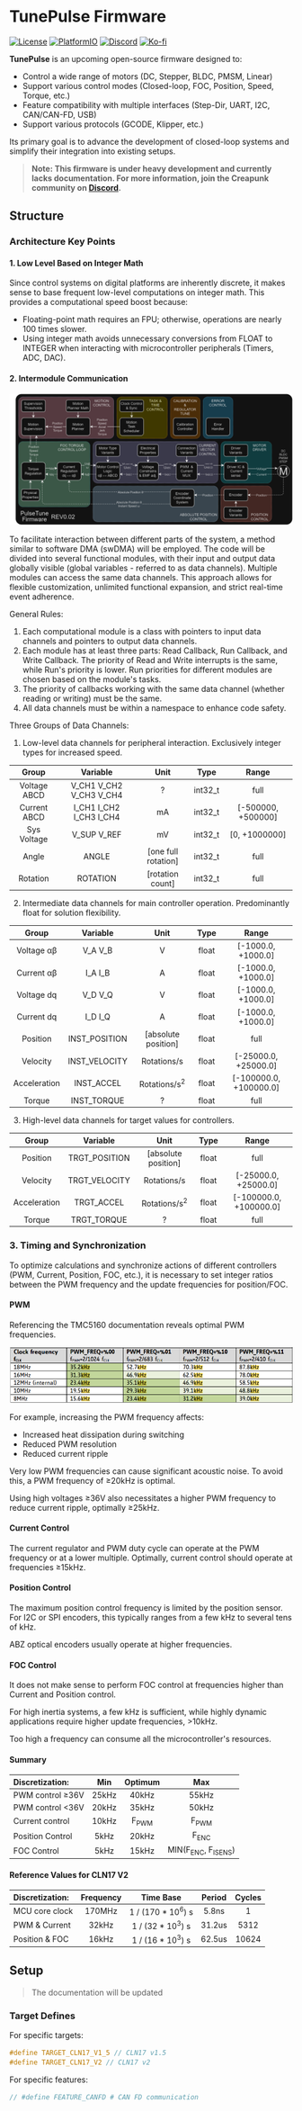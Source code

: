 # TunePulse Firmware

[![License](https://img.shields.io/badge/LICENSE-Apache_2.0-blue.svg)](https://github.com/creapunk/TunePulse/blob/main/LICENSE) 
[![PlatformIO](https://img.shields.io/badge/PIO-white?logo=platformio&logoColor=%23F5822A)](https://platformio.org/)
[![Discord](https://img.shields.io/discord/1098363068435681290?style=social&logo=discord&label=COMMUNITY)](https://discord.gg/V4aJdTja8v)
[![Ko-fi](https://img.shields.io/badge/Support%20on%20Ko--fi-F16061?style=flat&logo=kofi&logoColor=white&labelColor=%23FF5E5B)](https://ko-fi.com/creapunk)

**TunePulse** is an upcoming open-source firmware designed to:

- Control a wide range of motors (DC, Stepper, BLDC, PMSM, Linear)
- Support various control modes (Closed-loop, FOC, Position, Speed, Torque, etc.)
- Feature compatibility with multiple interfaces (Step-Dir, UART, I2C, CAN/CAN-FD, USB)
- Support various protocols (GCODE, Klipper, etc.)

Its primary goal is to advance the development of closed-loop systems and simplify their integration into existing setups.

> **Note: This firmware is under heavy development and currently lacks documentation.
> For more information, join the Creapunk community on [Discord](https://discord.gg/V4aJdTja8v).**

## Structure

### Architecture Key Points

#### 1. Low Level Based on Integer Math

Since control systems on digital platforms are inherently discrete, it makes sense to base frequent low-level computations on integer math. This provides a computational speed boost because:

- Floating-point math requires an FPU; otherwise, operations are nearly 100 times slower.
- Using integer math avoids unnecessary conversions from FLOAT to INTEGER when interacting with microcontroller peripherals (Timers, ADC, DAC).

#### 2. Intermodule Communication

![TunePulse-Algo Structure](./assets/TunePulse-Algo-Structure.png)

To facilitate interaction between different parts of the system, a method similar to software DMA (swDMA) will be employed. The code will be divided into several functional modules, with their input and output data globally visible (global variables - referred to as data channels). Multiple modules can access the same data channels. This approach allows for flexible customization, unlimited functional expansion, and strict real-time event adherence.

General Rules:

1. Each computational module is a class with pointers to input data channels and pointers to output data channels.
2. Each module has at least three parts: Read Callback, Run Callback, and Write Callback. The priority of Read and Write interrupts is the same, while Run's priority is lower. Run priorities for different modules are chosen based on the module's tasks.
3. The priority of callbacks working with the same data channel (whether reading or writing) must be the same.
4. All data channels must be within a namespace to enhance code safety.

Three Groups of Data Channels:

1. Low-level data channels for peripheral interaction. Exclusively integer types for increased speed.

|    Group     |        Variable         |        Unit         |  Type   |       Range        |
| :----------: | :---------------------: | :-----------------: | :-----: | :----------------: |
| Voltage ABCD | V_CH1 V_CH2 V_CH3 V_CH4 |          ?          | int32_t |        full        |
| Current ABCD | I_CH1 I_CH2 I_CH3 I_CH4 |         mA          | int32_t | [-500000, +500000] |
| Sys Voltage  |       V_SUP V_REF       |         mV          | int32_t |   [0, +1000000]    |
|    Angle     |          ANGLE          | [one full rotation] | int32_t |        full        |
|   Rotation   |        ROTATION         |  [rotation count]   | int32_t |        full        |

2. Intermediate data channels for main controller operation. Predominantly float for solution flexibility.

|    Group     |   Variable    |          Unit           | Type  |         Range          |
| :----------: | :-----------: | :---------------------: | :---: | :--------------------: |
|  Voltage αβ  |    V_A V_B    |            V            | float |   [-1000.0, +1000.0]   |
|  Current αβ  |    I_A I_B    |            A            | float |   [-1000.0, +1000.0]   |
|  Voltage dq  |    V_D V_Q    |            V            | float |   [-1000.0, +1000.0]   |
|  Current dq  |    I_D I_Q    |            A            | float |   [-1000.0, +1000.0]   |
|   Position   | INST_POSITION |   [absolute position]   | float |          full          |
|   Velocity   | INST_VELOCITY |       Rotations/s       | float |  [-25000.0, +25000.0]  |
| Acceleration |  INST_ACCEL   | Rotations/s<sup>2</sup> | float | [-100000.0, +100000.0] |
|    Torque    |  INST_TORQUE  |            ?            | float |          full          |

3. High-level data channels for target values for controllers.

|    Group     |   Variable    |          Unit           | Type  |         Range          |
| :----------: | :-----------: | :---------------------: | :---: | :--------------------: |
|   Position   | TRGT_POSITION |   [absolute position]   | float |          full          |
|   Velocity   | TRGT_VELOCITY |       Rotations/s       | float |  [-25000.0, +25000.0]  |
| Acceleration |  TRGT_ACCEL   | Rotations/s<sup>2</sup> | float | [-100000.0, +100000.0] |
|    Torque    |  TRGT_TORQUE  |            ?            | float |          full          |

### 3. Timing and Synchronization

To optimize calculations and synchronize actions of different controllers (PWM, Current, Position, FOC, etc.), it is necessary to set integer ratios between the PWM frequency and the update frequencies for position/FOC.

#### PWM

Referencing the TMC5160 documentation reveals optimal PWM frequencies.

![image-20240703201756208](./assets/TMC5160-freq.png)

For example, increasing the PWM frequency affects:

- Increased heat dissipation during switching
- Reduced PWM resolution
- Reduced current ripple

Very low PWM frequencies can cause significant acoustic noise. To avoid this, a PWM frequency of ≥20kHz is optimal.

Using high voltages ≥36V also necessitates a higher PWM frequency to reduce current ripple, optimally ≥25kHz.

#### Current Control

The current regulator and PWM duty cycle can operate at the PWM frequency or at a lower multiple. Optimally, current control should operate at frequencies ≥15kHz.

#### Position Control

The maximum position control frequency is limited by the position sensor. For I2C or SPI encoders, this typically ranges from a few kHz to several tens of kHz.

ABZ optical encoders usually operate at higher frequencies.

#### FOC Control

It does not make sense to perform FOC control at frequencies higher than Current and Position control.

For high inertia systems, a few kHz is sufficient, while highly dynamic applications require higher update frequencies, >10kHz.

Too high a frequency can consume all the microcontroller's resources.

#### Summary

| Discretization:  |   Min   |    Optimum     |                       Max                        |
| :--------------- | :-----: | :------------: | :----------------------------------------------: |
| PWM control ≥36V |  25kHz  |     40kHz      |                      55kHz                       |
| PWM control <36V |  20kHz  |     35kHz      |                      50kHz                       |
| Current control  |  10kHz  | F<sub>PWM</sub> |                   F<sub>PWM</sub>                 |
| Position Control |   5kHz  |     20kHz      |                   F<sub>ENC</sub>                 |
| FOC Control      |   5kHz  |     15kHz      | MIN(F<sub>ENC</sub>, F<sub>ISENS</sub>)          |

#### Reference Values for CLN17 V2

| Discretization:  | Frequency |          Time Base           | Period | Cycles |
| :--------------- | :-------: | :--------------------------: | :----: | :----: |
| MCU core clock   | 170MHz    | 1 / (170 * 10<sup>6</sup>) s | 5.8ns  |   1    |
| PWM & Current    |  32kHz    | 1 / (32 * 10<sup>3</sup>) s  | 31.2us |  5312  |
| Position & FOC   |  16kHz    | 1 / (16 * 10<sup>3</sup>) s  | 62.5us | 10624  |

## Setup

> The documentation will be updated

### Target Defines

For specific targets:

```c
#define TARGET_CLN17_V1_5 // CLN17 v1.5
#define TARGET_CLN17_V2 // CLN17 v2
```

For specific features:

```c
// #define FEATURE_CANFD # CAN FD communication
```
